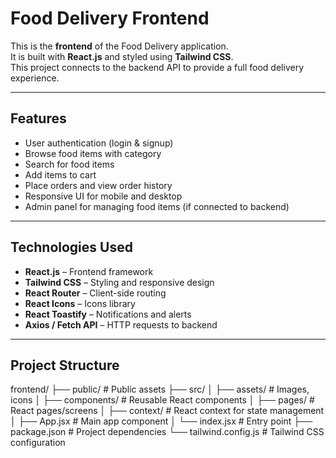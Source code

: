 # Food Delivery Frontend

This is the **frontend** of the Food Delivery application.  
It is built with **React.js** and styled using **Tailwind CSS**.  
This project connects to the backend API to provide a full food delivery experience.

---

## Features

- User authentication (login & signup)
- Browse food items with category
- Search for food items
- Add items to cart
- Place orders and view order history
- Responsive UI for mobile and desktop
- Admin panel for managing food items (if connected to backend)

---

## Technologies Used

- **React.js** – Frontend framework
- **Tailwind CSS** – Styling and responsive design
- **React Router** – Client-side routing
- **React Icons** – Icons library
- **React Toastify** – Notifications and alerts
- **Axios / Fetch API** – HTTP requests to backend

---

## Project Structure

frontend/
├── public/ # Public assets
├── src/
│ ├── assets/ # Images, icons
│ ├── components/ # Reusable React components
│ ├── pages/ # React pages/screens
│ ├── context/ # React context for state management
│ ├── App.jsx # Main app component
│ └── index.jsx # Entry point
├── package.json # Project dependencies
└── tailwind.config.js # Tailwind CSS configuration
